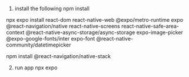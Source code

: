 1. install the following
npm install

npx expo install react-dom react-native-web @expo/metro-runtime expo @react-navigation/native react-native-screens react-native-safe-area-context @react-native-async-storage/async-storage expo-image-picker @expo-google-fonts/inter expo-font @react-native-community/datetimepicker

npm install @react-navigation/native-stack

2. run app
npx expo 
